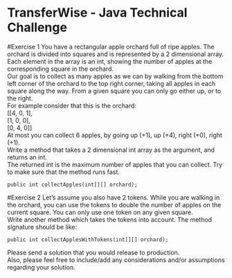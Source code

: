 TransferWise - Java Technical Challenge
===============================
#Exercise 1
You have a rectangular apple orchard full of ripe apples. The orchard is divided into squares
and is represented by a 2 dimensional array. Each element in the array is an int, showing the
number of apples at the corresponding square in the orchard. </br>
Our goal is to collect as many apples as we can by walking from the bottom left corner of the
orchard to the top right corner, taking all apples in each square along the way. From a given
square you can only go either up, or to the right. </br>
For example consider that this is the orchard: </br>
[[4, 0, 1], </br>
[1, 0, 0], </br>
[0, 4, 0]] </br>
At most you can collect 6 apples, by going up (+1), up (+4), right (+0), right (+1). </br>
Write a method that takes a 2 dimensional int array as the argument, and returns an int. </br>
The returned int is the maximum number of apples that you can collect. Try to make sure that
the method runs fast. </br>
```shell
public int collectApples(int[][] orchard);
```
#Exercise 2
Let’s assume you also have 2 tokens. While you are walking in the orchard, you can use the
tokens to double the number of apples on the current square. You can only use one token on
any given square. </br>
Write another method which takes the tokens into account. The method signature should
be like: </br>
```shell
public int collectApplesWithTokens(int[][] orchard);
```
Please send a solution that you would release to production. </br>
Also, please feel free to include/add any considerations and/or assumptions regarding your
solution.
